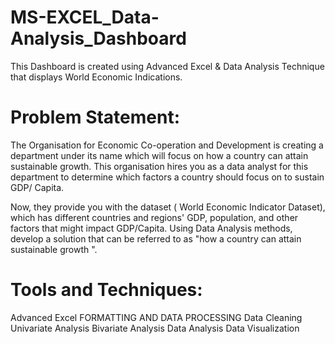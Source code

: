 # MS-EXCEL_Data-Analysis_Dashboard
This Dashboard is created using Advanced Excel & Data Analysis Technique that displays World Economic Indications.

# Problem Statement:

The Organisation for Economic Co-operation and Development is creating a department under its name which will focus on how a country can attain sustainable growth. This organisation hires you as a data analyst for this department to determine which factors a country should focus on to sustain GDP/ Capita.

Now, they provide you with the dataset ( World Economic Indicator Dataset), which has different countries and regions' GDP, population, and other factors that might impact GDP/Capita. Using Data Analysis methods, develop a solution that can be referred to as "how a country can attain sustainable growth ".



# Tools and Techniques:
Advanced Excel
FORMATTING AND DATA PROCESSING
Data Cleaning
Univariate Analysis
Bivariate Analysis
Data Analysis
Data Visualization
